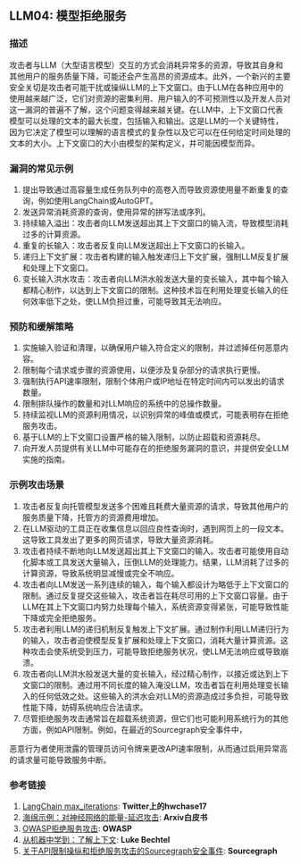 ## LLM04: 模型拒绝服务

### 描述

攻击者与LLM（大型语言模型）交互的方式会消耗异常多的资源，导致其自身和其他用户的服务质量下降，可能还会产生高昂的资源成本。此外，一个新兴的主要安全关切是攻击者可能干扰或操纵LLM的上下文窗口。由于LLM在各种应用中的使用越来越广泛，它们对资源的密集利用、用户输入的不可预测性以及开发人员对这一漏洞的普遍不了解，这个问题变得越来越关键。在LLM中，上下文窗口代表模型可以处理的文本的最大长度，包括输入和输出。这是LLM的一个关键特性，因为它决定了模型可以理解的语言模式的复杂性以及它可以在任何给定时间处理的文本的大小。上下文窗口的大小由模型的架构定义，并可能因模型而异。

### 漏洞的常见示例

1. 提出导致通过高容量生成任务队列中的高卷入而导致资源使用量不断重复的查询，例如使用LangChain或AutoGPT。
2. 发送异常消耗资源的查询，使用异常的拼写法或序列。
3. 持续输入溢出：攻击者向LLM发送超出其上下文窗口的输入流，导致模型消耗过多的计算资源。
4. 重复的长输入：攻击者反复向LLM发送超出上下文窗口的长输入。
5. 递归上下文扩展：攻击者构建的输入触发递归上下文扩展，强制LLM反复扩展和处理上下文窗口。
6. 变长输入洪水攻击：攻击者向LLM洪水般发送大量的变长输入，其中每个输入都精心制作，以达到上下文窗口的限制。这种技术旨在利用处理变长输入的任何效率低下之处，使LLM负担过重，可能导致其无法响应。

### 预防和缓解策略

1. 实施输入验证和清理，以确保用户输入符合定义的限制，并过滤掉任何恶意内容。
2. 限制每个请求或步骤的资源使用，以便涉及复杂部分的请求执行更慢。
3. 强制执行API速率限制，限制个体用户或IP地址在特定时间内可以发出的请求数量。
4. 限制排队操作的数量和对LLM响应的系统中的总操作数量。
5. 持续监视LLM的资源利用情况，以识别异常的峰值或模式，可能表明存在拒绝服务攻击。
6. 基于LLM的上下文窗口设置严格的输入限制，以防止超载和资源耗尽。
7. 向开发人员提供有关LLM中可能存在的拒绝服务漏洞的意识，并提供安全LLM实施的指南。

### 示例攻击场景

1. 攻击者反复向托管模型发送多个困难且耗费大量资源的请求，导致其他用户的服务质量下降，托管方的资源费用增加。
2. 在LLM驱动的工具正在收集信息以回应良性查询时，遇到网页上的一段文本。这导致工具发出了更多的网页请求，导致大量资源消耗。
3. 攻击者持续不断地向LLM发送超出其上下文窗口的输入。攻击者可能使用自动化脚本或工具发送大量输入，压倒LLM的处理能力。结果，LLM消耗了过多的计算资源，导致系统明显减慢或完全不响应。
4. 攻击者向LLM发送一系列连续的输入，每个输入都设计为略低于上下文窗口的限制。通过反复提交这些输入，攻击者旨在耗尽可用的上下文窗口容量。由于LLM在其上下文窗口内努力处理每个输入，系统资源变得紧张，可能导致性能下降或完全拒绝服务。
5. 攻击者利用LLM的递归机制反复触发上下文扩展。通过制作利用LLM递归行为的输入，攻击者迫使模型反复扩展和处理上下文窗口，消耗大量计算资源。这种攻击会使系统受到压力，可能导致拒绝服务状况，使LLM无法响应或导致崩溃。
6. 攻击者向LLM洪水般发送大量的变长输入，经过精心制作，以接近或达到上下文窗口的限制。通过用不同长度的输入淹没LLM，攻击者旨在利用处理变长输入的任何低效之处。这些输入的洪水会对LLM的资源造成过多负担，可能导致性能下降，妨碍系统响应合法请求。
7. 尽管拒绝服务攻击通常旨在超载系统资源，但它们也可能利用系统行为的其他方面，例如API限制。例如，在最近的Sourcegraph安全事件中，

恶意行为者使用泄露的管理员访问令牌来更改API速率限制，从而通过启用异常高的请求量可能导致服务中断。 

### 参考链接

1. [LangChain max_iterations](https://twitter.com/hwchase17/status/1608467493877579777): **Twitter上的hwchase17**
2. [海绵示例：对神经网络的能量-延迟攻击](https://arxiv.org/abs/2006.03463): **Arxiv白皮书**
3. [OWASP拒绝服务攻击](https://owasp.org/www-community/attacks/Denial_of_Service): **OWASP**
4. [从机器中学到：了解上下文](https://lukebechtel.com/blog/lfm-know-thy-context): **Luke Bechtel**
5. [关于API限制操纵和拒绝服务攻击的Sourcegraph安全事件](https://about.sourcegraph.com/blog/security-update-august-2023): **Sourcegraph**
